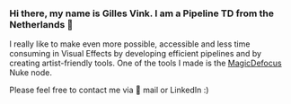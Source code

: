 ### Hi there, my name is Gilles Vink. I am a Pipeline TD from the Netherlands 👋

I really like to make even more possible, accessible and less time consuming in Visual Effects by developing efficient pipelines and by creating artist-friendly tools. One of the tools I made is the [MagicDefocus](http://github.com/gillesvink/MagicDefocus) Nuke node.

Please feel free to contact me via 📧 mail or LinkedIn :)